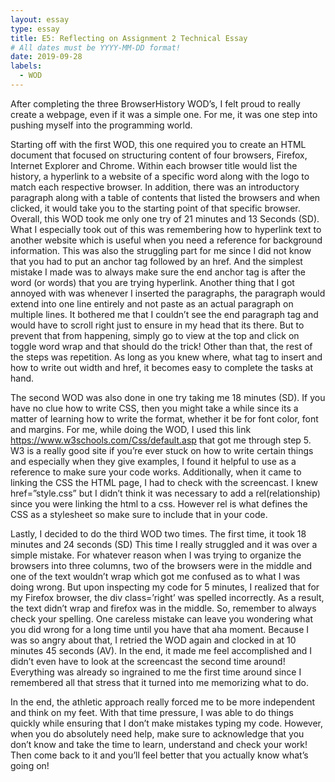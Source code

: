 ```yaml
---
layout: essay
type: essay
title: E5: Reflecting on Assignment 2 Technical Essay
# All dates must be YYYY-MM-DD format!
date: 2019-09-28
labels:
  - WOD
---
```


After completing the three BrowserHistory WOD’s, I felt proud to really create a webpage, even if it was a simple one. For me, it was one step into pushing myself into the programming world.

Starting off with the first WOD, this one required you to create an HTML document that focused on structuring content of four browsers, Firefox, Internet Explorer and Chrome. Within each browser title would list the history, a hyperlink to a website of a specific word along with the logo to match each respective browser. In addition, there was an introductory paragraph along with a table of contents that listed the browsers and when clicked, it would take you to the starting point of that specific browser. Overall, this WOD took me only one try of 21 minutes and 13 Seconds (SD). What I especially took out of this was remembering how to hyperlink text to another website which is useful when you need a reference for background information. This was also the struggling part for me since I did not know that you had to put an anchor tag followed by an href. And the simplest mistake I made was to always make sure the end anchor tag is after the word (or words) that you are trying hyperlink. Another thing that I got annoyed with was whenever I inserted the paragraphs, the paragraph would extend into one line entirely and not paste as an actual paragraph on multiple lines. It bothered me that I couldn’t see the end paragraph tag and would have to scroll right just to ensure in my head that its there. But to prevent that from happening, simply go to view at the top and click on toggle word wrap and that should do the trick! Other than that, the rest of the steps was repetition. As long as you knew where, what tag to insert and how to write out width and href, it becomes easy to complete the tasks at hand.  

The second WOD was also done in one try taking me 18 minutes (SD). If you have no clue how to write CSS, then you might take a while since its a matter of learning how to write the format, whether it be for font color, font and margins. For me, while doing the WOD, I used this link https://www.w3schools.com/Css/default.asp that got me through step 5. W3 is a really good site if you’re ever stuck on how to write certain things and especially when they give examples, I found it helpful to use as a reference to make sure your code works. Additionally, when it came to linking the CSS  the HTML page, I had to check with the screencast. I knew href=”style.css” but I didn’t think it was necessary to add a rel(relationship) since you were linking the html to a css. However rel is what defines the CSS as a stylesheet so make sure to include that in your code.
       
Lastly, I decided to do the third WOD two times. The first time, it took 18 minutes and 24 seconds (SD) This time I really struggled and it was over a simple mistake. For whatever reason when I was trying to organize the browsers into three columns, two of the browsers were in the middle and one of the text wouldn’t wrap which got me confused as to what I was doing wrong. But upon inspecting my code for 5 minutes, I realized that for my Firefox browser, the div class=’right’ was spelled incorrectly. As a result, the text didn’t wrap and firefox was in the middle. So, remember to always check your spelling. One careless mistake can leave you wondering what you did wrong for a long time until you have that aha moment. Because I was so angry about that, I retried the WOD again and clocked in at 10 minutes 45 seconds (AV). In the end, it made me feel accomplished and I didn’t even have to look at the screencast the second time around! Everything was already so ingrained to me the first time around since I remembered all that stress that it turned into me memorizing what to do.  

In the end, the athletic approach really forced me to be more independent and think on my feet. With that time pressure, I was able to do things quickly while ensuring that I don’t make mistakes typing my code. However, when you do absolutely need help, make sure to acknowledge that you don’t know and take the time to learn, understand and check your work! Then come back to it and you’ll feel better that you actually know what’s going on!  
